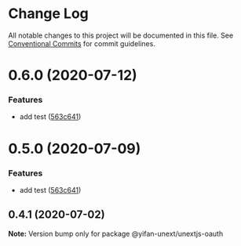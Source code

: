 # Change Log

All notable changes to this project will be documented in this file.
See [Conventional Commits](https://conventionalcommits.org) for commit guidelines.

# 0.6.0 (2020-07-12)


### Features

* add test ([563c641](https://github.com/yifan-unext/webfront_packages/commit/563c6415839f4cefb39a20e6273131a57cf4ab48))





# 0.5.0 (2020-07-09)


### Features

* add test ([563c641](https://github.com/yifan-unext/webfront_packages/commit/563c6415839f4cefb39a20e6273131a57cf4ab48))





## 0.4.1 (2020-07-02)

**Note:** Version bump only for package @yifan-unext/unextjs-oauth
